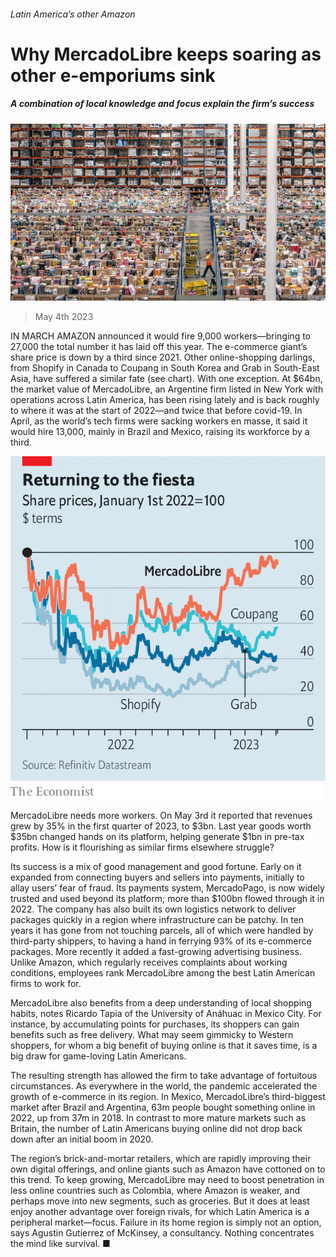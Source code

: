 ###### Latin America’s other Amazon

# Why MercadoLibre keeps soaring as other e-emporiums sink 

##### A combination of local knowledge and focus explain the firm’s success 

![image](images/20230506_WBP501.jpg) 

> May 4th 2023 

IN MARCH AMAZON announced it would fire 9,000 workers—bringing to 27,000 the total number it has laid off this year. The e-commerce giant’s share price is down by a third since 2021. Other online-shopping darlings, from Shopify in Canada to Coupang in South Korea and Grab in South-East Asia, have suffered a similar fate (see chart). With one exception. At $64bn, the market value of MercadoLibre, an Argentine firm listed in New York with operations across Latin America, has been rising lately and is back roughly to where it was at the start of 2022—and twice that before covid-19. In April, as the world’s tech firms were sacking workers en masse, it said it would hire 13,000, mainly in Brazil and Mexico, raising its workforce by a third. 

![image](images/20230506_WBC032.png) 


MercadoLibre needs more workers. On May 3rd it reported that revenues grew by 35% in the first quarter of 2023, to $3bn. Last year goods worth $35bn changed hands on its platform, helping generate $1bn in pre-tax profits. How is it flourishing as similar firms elsewhere struggle?

Its success is a mix of good management and good fortune. Early on it expanded from connecting buyers and sellers into payments, initially to allay users’ fear of fraud. Its payments system, MercadoPago, is now widely trusted and used beyond its platform; more than $100bn flowed through it in 2022. The company has also built its own logistics network to deliver packages quickly in a region where infrastructure can be patchy. In ten years it has gone from not touching parcels, all of which were handled by third-party shippers, to having a hand in ferrying 93% of its e-commerce packages. More recently it added a fast-growing advertising business. Unlike Amazon, which regularly receives complaints about working conditions, employees rank MercadoLibre among the best Latin American firms to work for. 

MercadoLibre also benefits from a deep understanding of local shopping habits, notes Ricardo Tapia of the University of Anáhuac in Mexico City. For instance, by accumulating points for purchases, its shoppers can gain benefits such as free delivery. What may seem gimmicky to Western shoppers, for whom a big benefit of buying online is that it saves time, is a big draw for game-loving Latin Americans. 

The resulting strength has allowed the firm to take advantage of fortuitous circumstances. As everywhere in the world, the pandemic accelerated the growth of e-commerce in its region. In Mexico, MercadoLibre’s third-biggest market after Brazil and Argentina, 63m people bought something online in 2022, up from 37m in 2018. In contrast to more mature markets such as Britain, the number of Latin Americans buying online did not drop back down after an initial boom in 2020. 

The region’s brick-and-mortar retailers, which are rapidly improving their own digital offerings, and online giants such as Amazon have cottoned on to this trend. To keep growing, MercadoLibre may need to boost penetration in less online countries such as Colombia, where Amazon is weaker, and perhaps move into new segments, such as groceries. But it does at least enjoy another advantage over foreign rivals, for which Latin America is a peripheral market—focus. Failure in its home region is simply not an option, says Agustin Gutierrez of McKinsey, a consultancy. Nothing concentrates the mind like survival. ■



